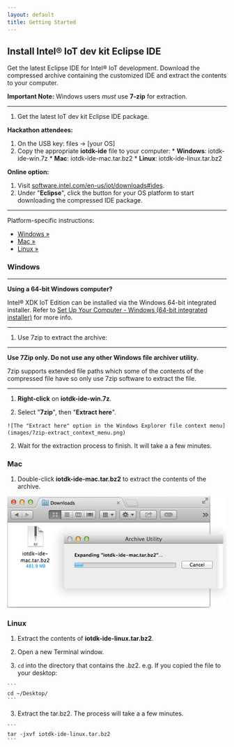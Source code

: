 ```yaml
---
layout: default
title: Getting Started
---
```


## Install Intel® IoT dev kit Eclipse IDE

Get the latest Eclipse IDE for Intel® IoT development. Download the compressed archive containing the customized IDE and extract the contents to your computer. 

**Important Note:** Windows users _must_ use **7-zip** for extraction.

---

1. Get the latest IoT dev kit Eclipse IDE package.

  **Hackathon attendees:**
  1. On the USB key: files → [your OS]
  2. Copy the appropriate **iotdk-ide** file to your computer:
    * **Windows**: iotdk-ide-win.7z
    * **Mac**: iotdk-ide-mac.tar.bz2 
    * **Linux**: iotdk-ide-linux.tar.bz2

  **Online option:**
  1. Visit [software.intel.com/en-us/iot/downloads#ides](http://software.intel.com/en-us/iot/downloads#ides). 
  2. Under "**Eclipse**", click the button for your OS platform to start downloading the compressed IDE package.

---

Platform-specific instructions:

* [Windows »](#windows)
* [Mac »](#mac)
* [Linux »](#linux)


### Windows

---

**Using a 64-bit Windows computer?**

Intel® XDK IoT Edition can be installed via the Windows 64-bit integrated installer. Refer to [Set Up Your Computer - Windows (64-bit integrated installer)](/docs/computer_setup/windows/64bit_integrated_installer.html) for more info.

---

1. Use 7zip to extract the archive: 

  ---

  **Use 7Zip only. Do not use any other Windows file archiver utility.**

  7zip supports extended file paths which some of the contents of the compressed file have so only use 7zip software to extract the file. 

  ---

  1. **Right-click** on **iotdk-ide-win.7z**.

  2. Select "**7zip**", then "**Extract here**". 

    ![The "Extract here" option in the Windows Explorer file context menu](images/7zip-extract_context_menu.png)

2. Wait for the extraction process to finish. It will take a a few minutes.


### Mac

1. Double-click **iotdk-ide-mac.tar.bz2** to extract the contents of the archive.

  ![The 7-Zip archive being extracted by Mac Archive Utility](images/7zip-mac_archive_utility.png)


### Linux

1. Extract the contents of **iotdk-ide-linux.tar.bz2**.

  1. Open a new Terminal window.

  2. `cd` into the directory that contains the .bz2. e.g. If you copied the file to your desktop: 

    ```
    cd ~/Desktop/
    ```

  3. Extract the tar.bz2. The process will take a a few minutes. 

    ```
    tar -jxvf iotdk-ide-linux.tar.bz2
    ```
